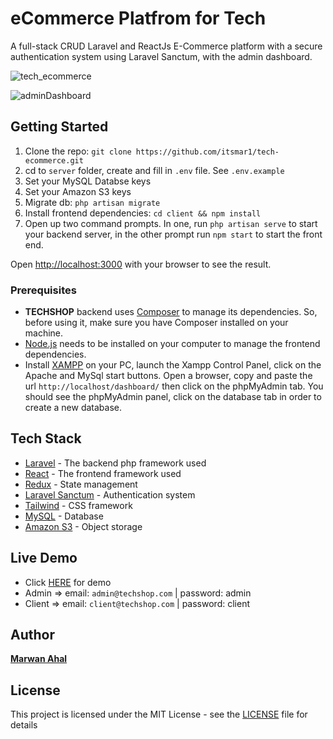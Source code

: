 # eCommerce Platfrom for Tech

A full-stack CRUD Laravel and ReactJs E-Commerce platform with a secure authentication system using Laravel Sanctum, with the admin dashboard.

![tech_ecommerce](https://user-images.githubusercontent.com/58397095/167276083-2b5504d1-3c2a-426c-a2c9-459573e10606.png)

![adminDashboard](https://user-images.githubusercontent.com/58397095/167276092-3fc8f602-aa80-4d31-977f-956e5bb0bf0c.PNG)


## Getting Started

1. Clone the repo: `git clone https://github.com/itsmar1/tech-ecommerce.git`
2. cd to `server` folder, create and fill in `.env` file. See `.env.example`
3. Set your MySQL Databse keys
4. Set your Amazon S3 keys
3. Migrate db: `php artisan migrate`
5. Install frontend dependencies: `cd client && npm install`
6. Open up two command prompts. In one, run `php artisan serve` to start your backend server, in the other prompt run `npm start` to start the front end.

Open [http://localhost:3000](http://localhost:3000) with your browser to see the result.


### Prerequisites

* **TECHSHOP** backend uses [Composer](https://getcomposer.org) to manage its dependencies. So, before using it, make sure you have Composer installed on your machine.
* [Node.js](https://nodejs.org) needs to be installed on your computer to manage the frontend dependencies.
* Install [XAMPP](https://www.apachefriends.org/index.html) on your PC, launch the Xampp Control Panel, click on the Apache and MySql start buttons. Open a browser, copy and paste the url `http://localhost/dashboard/` then click on the phpMyAdmin tab. You should see the phpMyAdmin panel, click on the database tab in order to create a new database.


## Tech Stack

* [Laravel](https://laravel.com/docs/8.x/) - The backend php framework used
* [React](https://reactjs.org/) - The frontend framework used
* [Redux](https://react-redux.js.org/) - State management
* [Laravel Sanctum](https://laravel.com/docs/8.x/sanctum) - Authentication system
* [Tailwind](https://tailwindcss.com/) - CSS framework
* [MySQL](https://www.mysql.com/) - Database
* [Amazon S3](https://aws.amazon.com/s3/) - Object storage


## Live Demo
* Click [HERE](https://techshopecom.herokuapp.com) for demo
* Admin => email: `admin@techshop.com` | password: admin
* Client => email: `client@techshop.com` | password: client


## Author

[**Marwan Ahal**](https://www.soymarwan.com/)


## License

This project is licensed under the MIT License - see the [LICENSE](LICENSE) file for details


